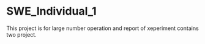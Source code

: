 # SWE_Individual_1
This project is for large number operation and report of xeperiment contains two project.
